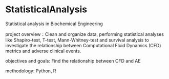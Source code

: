 # StatisticalAnalysis
Statistical analysis in Biochemical Engineering

project overview：Clean and organize data, performing statistical analyses like Shapiro-test, T-test, Mann-Whitney-test and survival analysis to investigate the relationship between Computational Fluid Dynamics (CFD) metrics and adverse clinical events.

objectives and goals: Find the relationship between CFD and AE

methodology: Python, R
